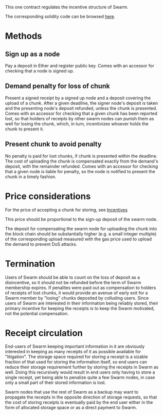 This one contract regulates the incentive structure of Swarm.

The corresponding solidity code can be browsed [here](https://github.com/ethersphere/go-ethereum/blob/bzz/bzz/bzzcontract/swarm.sol).

# Methods

## Sign up as a node

Pay a deposit in Ether and register public key. Comes with an accessor for checking that a node is signed up.

## Demand penalty for loss of chunk

Present a signed receipt by a signed up node and a deposit covering the upload of a chunk. After a given deadline, the signer node's deposit is taken and the presenting node's deposit refunded, unless the chunk is presented. Comes with an accessor for checking that a given chunk has been reported lost, so that holders of receipts by other swarm nodes can punish them as well for losing the chunk, which, in turn, incentivizes whoever holds the chunk to present it.

## Present chunk to avoid penalty

No penalty is paid for lost chunks, if chunk is presented within the deadline. The cost of uploading the chunk is compensated exactly from the demand's deposit, with the remainder refunded. Comes with an accessor for checking that a given node is liable for penalty, so the node is notified to present the chunk in a timely fashion.

# Price considerations

For the price of accepting a chunk for storing, see [Incentives](https://github.com/ethersphere/swarm/blob/master/doc/incentives.md)

This price should be proportional to the sign-up deposit of the swarm node.

The deposit for compensating the swarm node for uploading the chunk into the block chain should be substantially higher (e.g. a small integer multiple) of the corresponding upload measured with the gas price used to upload the demand to prevent DoS attacks.

# Termination

Users of Swarm should be able to count on the loss of deposit as a disincentive, so it should not be refunded before the term of Swarm membership expires. If penalites were paid out as compensation to holders of receipts of lost chunks, it would provide an avenue of early exit for a Swarm member by "losing" chunks deposited by colluding users. Since users of Swarm are interested in their information being reliably stored, their primary incentive for keeping the receipts is to keep the Swarm motivated, not the potential compensation.

# Receipt circulation

End-users of Swarm keeping important information in it are obviously interested in keeping as many receipts of it as possible available for "litigation". The storage space required for storing a receipt is a sizable fraction of that used for storing the information itself, so end users can reduce their storage requirement further by storing the receipts in Swarm as well. Doing this recursively would result in end users only having to store a single receipt, yet being
able to penalize quite a few Swarm nodes, in case only a small part of their stored information
is lost.

Swarm nodes that use the rest of Swarm as a backup may want to propagate the receipts in the opposite direction of storage requests, so that the cost of storing receipts is eventually paid by the end user either in the form of allocated storage space or as a direct payment to Swarm.
